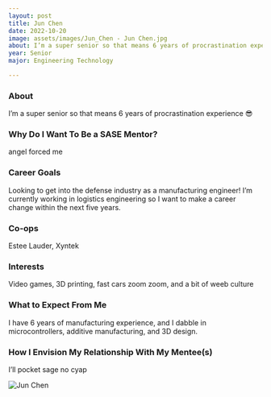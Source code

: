 ```yaml
---
layout: post
title: Jun Chen 
date: 2022-10-20
image: assets/images/Jun_Chen - Jun Chen.jpg
about: I’m a super senior so that means 6 years of procrastination experience 😎
year: Senior
major: Engineering Technology

---
```


### About

I’m a super senior so that means 6 years of procrastination experience 😎

### Why Do I Want To Be a SASE Mentor?

angel forced me

### Career Goals

Looking to get into the defense industry as a manufacturing engineer! I’m currently working in logistics engineering so I want to make a career change within the next five years.

### Co-ops

Estee Lauder, Xyntek

### Interests

Video games, 3D printing, fast cars zoom zoom, and a bit of weeb culture

### What to Expect From Me

I have 6 years of manufacturing experience, and I dabble in microcontrollers, additive manufacturing, and 3D design.

### How I Envision My Relationship With My Mentee(s) 

I’ll pocket sage no cyap 

<div class="text-center my-5">
    <img src="https://sase-drexel.github.io/mentorship-2021/assets/images/Jun_Chen - Jun Chen.jpg" alt="Jun Chen" class="rounded post-img" />
</div>
